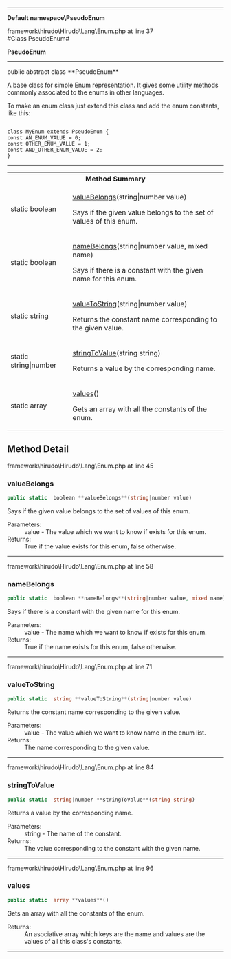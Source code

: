 - - -

**Default namespace\PseudoEnum**
<div class="location">framework\hirudo\Hirudo\Lang\Enum.php at line 37</div>
#Class PseudoEnum#

**PseudoEnum**


- - -

<p class="signature">public abstract  class **PseudoEnum**</p>

<div class="comment" id="overview_description"><p><p>A base class for simple Enum representation. It gives some utility methods
commonly associated to the enums in other languages.</p></p><p><p>To make an enum class just extend this class and add the enum constants, like this:</p><p><code>
class MyEnum extends PseudoEnum {
const AN_ENUM_VALUE = 0;
const OTHER_ENUM_VALUE = 1;
const AND_OTHER_ENUM_VALUE = 2;
}
</code></p></p></div>

- - -

<table id="summary_method">
<tr><th colspan="2">Method Summary</th></tr>
<tr>
<td class="type">static  boolean</td>
<td class="description"><p class="name"><a href="#valueBelongs">valueBelongs</a>(string|number value)</p><p class="description">Says if the given value belongs to the set of values  of this enum.</p></td>
</tr>
<tr>
<td class="type">static  boolean</td>
<td class="description"><p class="name"><a href="#nameBelongs">nameBelongs</a>(string|number value, mixed name)</p><p class="description">Says if there is a constant with the given name for this enum.</p></td>
</tr>
<tr>
<td class="type">static  string</td>
<td class="description"><p class="name"><a href="#valueToString">valueToString</a>(string|number value)</p><p class="description">Returns the constant name corresponding to the given value.</p></td>
</tr>
<tr>
<td class="type">static  string|number</td>
<td class="description"><p class="name"><a href="#stringToValue">stringToValue</a>(string string)</p><p class="description">Returns a value by the corresponding name.</p></td>
</tr>
<tr>
<td class="type">static  array</td>
<td class="description"><p class="name"><a href="#values">values</a>()</p><p class="description">Gets an array with all the constants of the enum.</p></td>
</tr>
</table>

<h2 id="detail_method">Method Detail</h2>
<div class="location">framework\hirudo\Hirudo\Lang\Enum.php at line 45</div>
<h3 id="valueBelongs()">valueBelongs</h3>

```php
public static  boolean **valueBelongs**(string|number value)
```
<div class="details">
<p>Says if the given value belongs to the set of values  of this enum.</p><dl>
<dt>Parameters:</dt>
<dd>value - The value which we want to know if exists for this enum.</dd>
<dt>Returns:</dt>
<dd>True if the value exists for this enum, false otherwise.</dd>
</dl>
</div>

- - -

<div class="location">framework\hirudo\Hirudo\Lang\Enum.php at line 58</div>
<h3 id="nameBelongs()">nameBelongs</h3>

```php
public static  boolean **nameBelongs**(string|number value, mixed name)
```
<div class="details">
<p>Says if there is a constant with the given name for this enum.</p><dl>
<dt>Parameters:</dt>
<dd>value - The name which we want to know if exists for this enum.</dd>
<dt>Returns:</dt>
<dd>True if the name exists for this enum, false otherwise.</dd>
</dl>
</div>

- - -

<div class="location">framework\hirudo\Hirudo\Lang\Enum.php at line 71</div>
<h3 id="valueToString()">valueToString</h3>

```php
public static  string **valueToString**(string|number value)
```
<div class="details">
<p>Returns the constant name corresponding to the given value.</p><dl>
<dt>Parameters:</dt>
<dd>value - The value which we want to know name in the enum list.</dd>
<dt>Returns:</dt>
<dd>The name corresponding to the given value.</dd>
</dl>
</div>

- - -

<div class="location">framework\hirudo\Hirudo\Lang\Enum.php at line 84</div>
<h3 id="stringToValue()">stringToValue</h3>

```php
public static  string|number **stringToValue**(string string)
```
<div class="details">
<p>Returns a value by the corresponding name.</p><dl>
<dt>Parameters:</dt>
<dd>string - The name of the constant.</dd>
<dt>Returns:</dt>
<dd>The value corresponding to the constant with the given name.</dd>
</dl>
</div>

- - -

<div class="location">framework\hirudo\Hirudo\Lang\Enum.php at line 96</div>
<h3 id="values()">values</h3>

```php
public static  array **values**()
```
<div class="details">
<p>Gets an array with all the constants of the enum.</p><dl>
<dt>Returns:</dt>
<dd>An asociative array which keys are the name and values are the values of all this class's constants.</dd>
</dl>
</div>

- - -

